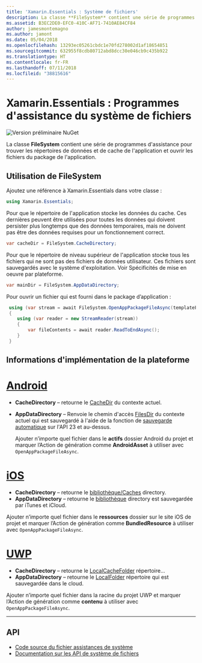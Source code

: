 ```yaml
---
title: 'Xamarin.Essentials : Système de fichiers'
description: La classe **FileSystem** contient une série de programmes d'assistance pour trouver les répertoires de données et de cache de l'application et ouvrir les fichiers du package de l'application.
ms.assetid: B3EC2DE0-EFC0-410C-AF71-7410AE84CF84
author: jamesmontemagno
ms.author: jamont
ms.date: 05/04/2018
ms.openlocfilehash: 13293ec05261cbdc1e70fd278002d1af18654851
ms.sourcegitcommit: 632955f8cdb80712abd8dcc30e046cb9c435b922
ms.translationtype: HT
ms.contentlocale: fr-FR
ms.lasthandoff: 07/11/2018
ms.locfileid: "38815616"
---
```

# <a name="xamarinessentials-file-system-helpers"></a>Xamarin.Essentials : Programmes d'assistance du système de fichiers

![Version préliminaire NuGet](~/media/shared/pre-release.png)

La classe **FileSystem** contient une série de programmes d'assistance pour trouver les répertoires de données et de cache de l'application et ouvrir les fichiers du package de l'application.

## <a name="using-file-system-helpers"></a>Utilisation de **FileSystem**

Ajoutez une référence à Xamarin.Essentials dans votre classe :

```csharp
using Xamarin.Essentials;
```

Pour que le répertoire de l'application stocke les données du cache. Ces dernières peuvent être utilisées pour toutes les données qui doivent persister plus longtemps que des données temporaires, mais ne doivent pas être des données requises pour un fonctionnement correct.

```csharp
var cacheDir = FileSystem.CacheDirectory;
```

Pour que le répertoire de niveau supérieur de l'application stocke tous les fichiers qui ne sont pas des fichiers de données utilisateur. Ces fichiers sont sauvegardés avec le système d'exploitation. Voir Spécificités de mise en oeuvre par plateforme.

```csharp
var mainDir = FileSystem.AppDataDirectory;
```

Pour ouvrir un fichier qui est fourni dans le package d’application :

```csharp
 using (var stream = await FileSystem.OpenAppPackageFileAsync(templateFileName))
 {
    using (var reader = new StreamReader(stream))
    {
        var fileContents = await reader.ReadToEndAsync();
    }
 }
```

## <a name="platform-implementation-specifics"></a>Informations d'implémentation de la plateforme

# <a name="androidtabandroid"></a>[Android](#tab/android)

- **CacheDirectory** – retourne le [CacheDir](https://developer.android.com/reference/android/content/Context.html#getCacheDir) du contexte actuel.
- **AppDataDirectory** – Renvoie le chemin d'accès [FilesDir](https://developer.android.com/reference/android/content/Context.html#getFilesDir) du contexte actuel qui est sauvegardé à l'aide de la fonction de [sauvegarde automatique](https://developer.android.com/guide/topics/data/autobackup.html) sur l'API 23 et au-dessus.

	Ajouter n’importe quel fichier dans le **actifs** dossier Android du projet et marquer l’Action de génération comme **AndroidAsset** à utiliser avec `OpenAppPackageFileAsync`.

# <a name="iostabios"></a>[iOS](#tab/ios)

- **CacheDirectory** – retourne le [bibliothèque/Caches](https://developer.apple.com/library/content/documentation/FileManagement/Conceptual/FileSystemProgrammingGuide/FileSystemOverview/FileSystemOverview.html) directory.
- **AppDataDirectory** – retourne le [bibliothèque](https://developer.apple.com/library/content/documentation/FileManagement/Conceptual/FileSystemProgrammingGuide/FileSystemOverview/FileSystemOverview.html) directory est sauvegardée par iTunes et iCloud.

Ajouter n’importe quel fichier dans le **ressources** dossier sur le site iOS de projet et marquer l’Action de génération comme **BundledResource** à utiliser avec `OpenAppPackageFileAsync`.

# <a name="uwptabuwp"></a>[UWP](#tab/uwp)

- **CacheDirectory** – retourne le [LocalCacheFolder](https://docs.microsoft.com/en-us/uwp/api/windows.storage.applicationdata.localcachefolder#Windows_Storage_ApplicationData_LocalCacheFolder) répertoire...
- **AppDataDirectory** – retourne le [LocalFolder](https://docs.microsoft.com/en-us/uwp/api/windows.storage.applicationdata.localfolder#Windows_Storage_ApplicationData_LocalFolder) répertoire qui est sauvegardée dans le cloud.

Ajouter n’importe quel fichier dans la racine du projet UWP et marquer l’Action de génération comme **contenu** à utiliser avec `OpenAppPackageFileAsync`.

--------------

## <a name="api"></a>API

- [Code source du fichier assistances de système](https://github.com/xamarin/Essentials/tree/master/Xamarin.Essentials/FileSystem)
- [Documentation sur les API de système de fichiers](xref:Xamarin.Essentials.FileSystem)
